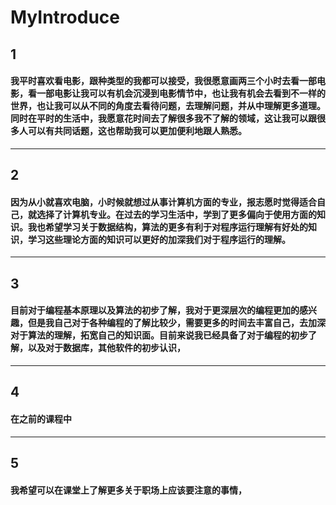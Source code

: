 # MyIntroduce

## 1
#### 我平时喜欢看电影，跟种类型的我都可以接受，我很愿意画两三个小时去看一部电影，看一部电影让我可以有机会沉浸到电影情节中，也让我有机会去看到不一样的世界，也让我可以从不同的角度去看待问题，去理解问题，并从中理解更多道理。同时在平时的生活中，我愿意花时间去了解很多我不了解的领域，这让我可以跟很多人可以有共同话题，这也帮助我可以更加便利地跟人熟悉。
---
## 2
#### 因为从小就喜欢电脑，小时候就想过从事计算机方面的专业，报志愿时觉得适合自己，就选择了计算机专业。在过去的学习生活中，学到了更多偏向于使用方面的知识。我也希望学习关于数据结构，算法的更多有利于对程序运行理解有好处的知识，学习这些理论方面的知识可以更好的加深我们对于程序运行的理解。

---
## 3
#### 目前对于编程基本原理以及算法的初步了解，我对于更深层次的编程更加的感兴趣，但是我自己对于各种编程的了解比较少，需要更多的时间去丰富自己，去加深对于算法的理解，拓宽自己的知识面。目前来说我已经具备了对于编程的初步了解，以及对于数据库，其他软件的初步认识，
---
## 4
#### 在之前的课程中
---
## 5
#### 我希望可以在课堂上了解更多关于职场上应该要注意的事情，
